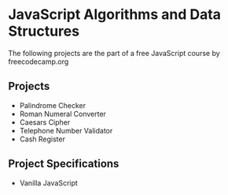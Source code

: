 
# JavaScript Algorithms and Data Structures
The following projects are the part of a free JavaScript course by freecodecamp.org
## Projects
- Palindrome Checker
- Roman Numeral Converter
- Caesars Cipher
- Telephone Number Validator
- Cash Register

## Project Specifications
- Vanilla JavaScript
